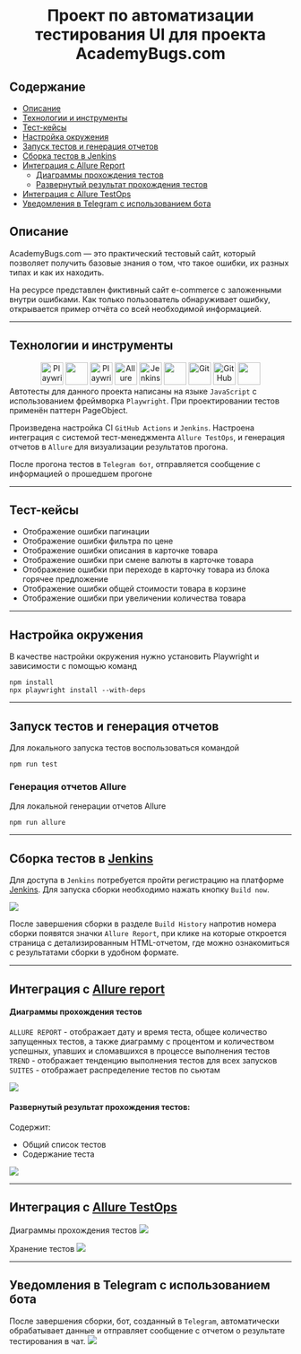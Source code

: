 <h1 align="center">Проект по автоматизации тестирования UI для проекта AcademyBugs.com </h1> 

## Содержание
+ [Описание](#Описание)
+ [Технологии и инструменты](#Технологии-и-инструменты)
+ [Тест-кейсы](#Тест-кейсы)
+ [Настройка окружения](#Настройка-окружения)
+ [Запуск тестов и генерация отчетов](#Запуск-тестов-и-генерация-отчетов)
+ [Cборка тестов в Jenkins](#Cборка-тестов-в-Jenkins)
+ [Интеграция с Allure Report](#интеграция-с-allure-report)
    + [Диаграммы прохождения тестов](#Диаграммы-прохождения-тестов)
    + [Развернутый результат прохождения тестов](#Развернутый-результат-прохождения-тестов)
+ [Интеграция с Allure TestOps](#Интеграция-с-Allure-TestOps)
+ [Уведомления в Telegram с использованием бота](#Уведомления-в-Telegram-с-использованием-бота)

## Описание
AcademyBugs.com — это практический тестовый сайт, который позволяет получить базовые знания о том, что такое ошибки, их разных типах и как их находить.

На ресурсе представлен фиктивный сайт e-commerce с заложенными внутри ошибками. Как только пользователь обнаруживает ошибку, открывается пример отчёта со всей необходимой информацией.
______
## Технологии и инструменты
<div align="center">
  <img src="https://github.com/devicons/devicon/blob/master/icons/playwright/playwright-original.svg" title="Playwright" **alt="Playwright" width="40" height="40"/>
  <img src="https://i.giphy.com/media/v1.Y2lkPTc5MGI3NjExY2hhc3JqaDgyN3JibTdnaG5najE5bGthcWw3YWpiZmtjNDNyNW9leCZlcD12MV9pbnRlcm5hbF9naWZfYnlfaWQmY3Q9Zw/SvFocn0wNMx0iv2rYz/giphy.gif" width="40"/>
  <img src="https://github.com/devicons/devicon/blob/master/icons/playwright/playwright-original.svg" title="Playwright" **alt="Playwright" width="40" height="40"/>
  <img src="https://github.com/allure-framework/allure2/blob/main/.idea/icon.png" title="Allure Report" **alt="Allure Report" width="40" height="40"/>
  <img src="https://github.com/devicons/devicon/blob/master/icons/jenkins/jenkins-original.svg" title="Jenkins" **alt="Jenkins" width="40" height="40"/>
  <img src="https://softfinder.ru/upload/styles/logo/public/logo/logo-2605.png?itok=vqVq1c7j" width="40" height="40"/>
  <img src="https://github.com/devicons/devicon/blob/master/icons/git/git-original.svg" title="Git" **alt="Git" width="40" height="40"/>
  <img src="https://i.giphy.com/media/v1.Y2lkPTc5MGI3NjExMDdrcXF4am14YWVxeGp4MnJmMThjOThpcjQ5Zm50bXc3dHRyaXY5ZCZlcD12MV9pbnRlcm5hbF9naWZfYnlfaWQmY3Q9Zw/du3J3cXyzhj75IOgvA/giphy.gif" title="GitHub" **alt="GitHub" width="40" height="40"/>
  <img src="https://i.giphy.com/media/v1.Y2lkPTc5MGI3NjExZWVleDFxZzBoZThhd2dxZXI3MXFycm82MTBiczJnYmdqaDJ0eXRhbyZlcD12MV9pbnRlcm5hbF9naWZfYnlfaWQmY3Q9cw/ZcdZ7ldgeIhfesqA6E/giphy.gif" width="40" height="40"/>
</div>
Автотесты для данного проекта написаны на языке <code>JavaScript</code> с использованием фреймворка <code>Playwright</code>. При проектировании тестов применён паттерн PageObject.

Произведена настройка CI <code>GitHub Actions</code> и <code>Jenkins</code>. Настроена интеграция с системой тест-менеджмента <code>Allure TestOps</code>, и генерация отчетов в <code>Allure</code> для визуализации результатов прогона.

После прогона тестов в <code>Telegram бот</code>, отправляется сообщение с информацией о прошедшем прогоне
_____
## Тест-кейсы

  - Отображение ошибки пагинации
  - Отображение ошибки фильтра по цене
  - Отображение ошибки описания в карточке товара
  - Отображение ошибки при смене валюты в карточке товара
  - Отображение ошибки при переходе в карточку товара из блока горячее предложение
  - Отображение ошибки общей стоимости товара в корзине
  - Отображение ошибки при увеличении количества товара
_____
## Настройка окружения

В качестве настройки окружения нужно установить Playwright и зависимости с помощью команд

```
npm install
npx playwright install --with-deps
```
____
## Запуск тестов и генерация отчетов
Для локального запуска тестов воспользоваться командой

```
npm run test
```

### Генерация отчетов Allure 

Для локальной генерации отчетов Allure
```
npm run allure
```
_____
## Cборка тестов в <b><a target="_blank" href="https://jenkins.autotests.cloud/job/001-maricherkasskaya-jsPlaywrightFinalProjectUI/">Jenkins</a></b>
Для доступа в <code>Jenkins</code> потребуется пройти регистрацию на платформе [Jenkins](https://jenkins.autotests.cloud/). Для запуска сборки необходимо нажать кнопку <code>Build now</code>.

<img src="/media/Jenkins_UI.png">

После завершения сборки в разделе <code>Build History</code> напротив номера сборки появятся значки <code>Allure Report</code>, при клике на которые откроется страница с детализированным HTML-отчетом, где можно ознакомиться с результатами сборки в удобном формате.
_____
## Интеграция с <b><a target="_blank" href="https://jenkins.autotests.cloud/job/001-maricherkasskaya-jsPlaywrightFinalProjectUI/5/allure/">Allure report</a></b>
#### Диаграммы прохождения тестов
`ALLURE REPORT` - отображает дату и время теста, общее количество запущенных тестов, а также диаграмму с процентом и количеством успешных, упавших и сломавшихся в процессе выполнения тестов <br/>
`TREND` - отображает тенденцию выполнения тестов для всех запусков <br/>
`SUITES` - отображает распределение тестов по сьютам <br/>

<img src="/media/allure_overview_UI.png">

#### Развернутый результат прохождения тестов:
Содержит:
- Общий список тестов
- Содержание теста
<img src="/media/allure_UI.png">

______
## Интеграция с <b><a target="_blank" href="https://allure.autotests.cloud/project/4526/dashboards">Allure TestOps</a></b>

Диаграммы прохождения тестов
<img src="/media/TestOps_dashboard_UI.png">

Хранение тестов
<img src="/media/TestOps_test_UI.png">

_______
## Уведомления в Telegram с использованием бота

После завершения сборки, бот, созданный в <code>Telegram</code>, автоматически обрабатывает данные и отправляет сообщение с отчетом о результате тестирования в чат.
<img src="/media/telegram_UI.png">
